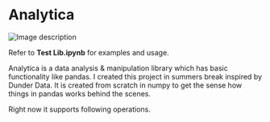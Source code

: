 # Analytica

![Image description](https://technoitworld.com/wp-content/uploads/2016/05/Data-Analysis_Banner.jpg)

Refer to **Test Lib.ipynb** for examples and usage.

Analytica is a data analysis & manipulation library which has basic functionality like pandas. I created this project in summers break inspired by Dunder Data. It is created from scratch in numpy to get the sense how things in pandas works behind the scenes.

Right now it supports following operations.


